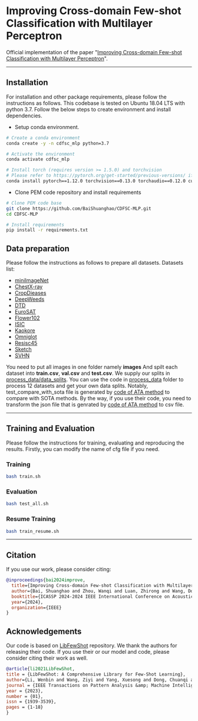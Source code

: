# Improving Cross-domain Few-shot Classification with Multilayer Perceptron

Official implementation of the paper "[Improving Cross-domain Few-shot Classification with Multilayer Perceptron](arXiv网站)".
<hr />

## Installation 
For installation and other package requirements, please follow the instructions as follows. 
This codebase is tested on Ubuntu 18.04 LTS with python 3.7. Follow the below steps to create environment and install dependencies.

* Setup conda environment.
```bash
# Create a conda environment
conda create -y -n cdfsc_mlp python=3.7

# Activate the environment
conda activate cdfsc_mlp

# Install torch (requires version >= 1.5.0) and torchvision
# Please refer to https://pytorch.org/get-started/previous-versions/ if your cuda version is different
conda install pytorch==1.12.0 torchvision==0.13.0 torchaudio==0.12.0 cudatoolkit=11.3 -c pytorch
```

* Clone PEM code repository and install requirements
```bash
# Clone PEM code base
git clone https://github.com/BaiShuanghao/CDFSC-MLP.git
cd CDFSC-MLP

# Install requirements
pip install -r requirements.txt
```

## Data preparation
Please follow the instructions as follows to prepare all datasets.
Datasets list:
- [miniImageNet](https://drive.google.com/drive/u/0/folders/1SEoARH5rADckI-_gZSQRkLclrunL-yb0)
- [ChestX-ray](https://nihcc.app.box.com/v/ChestXray-NIHCC)
- [CropDieases](https://data.mendeley.com/datasets/tywbtsjrjv/1)
- [DeepWeeds](https://github.com/AlexOlsen/DeepWeeds)
- [DTD](https://www.robots.ox.ac.uk/~vgg/data/dtd/)
- [EuroSAT](https://github.com/phelber/eurosat)
- [Flower102](https://www.robots.ox.ac.uk/~vgg/data/flowers/102/)
- [ISIC](https://challenge.isic-archive.com/landing/2018/)
- [Kaokore](https://github.com/rois-codh/kaokore)
- [Omniglot](https://github.com/brendenlake/omniglot)
- [Resisc45](https://github.com/canturan10/satellighte)
- [Sketch](https://github.com/HaohanWang/ImageNet-Sketch)
- [SVHN](http://ufldl.stanford.edu/housenumbers/)

You need to put all images in one folder namely **images**
And spilt each dataset into **train.csv**, **val.csv** and **test.csv**. We supply our splits in [process_data/data_splits](process_data/data_splits).
You can use the code in [process_data](process_data/) folder to process 12 datasets and get your own data splits.
Notably, test_compare_with_sota file is generated by [code of ATA method](https://github.com/Haoqing-Wang/CDFSL-ATA/tree/master/filelists) to compare with SOTA methods. By the way, if you use their code, you need to transform the json file that is genrated by [code of ATA method](https://github.com/Haoqing-Wang/CDFSL-ATA/tree/master/filelists) to csv file. 

<hr />


## Training and Evaluation
Please follow the instructions for training, evaluating and reproducing the results.
Firstly, you can modify the name of cfg file if you need.
### Training 
```bash
bash train.sh
```

### Evaluation
```bash
bash test_all.sh
```

### Resume Training
```bash
bash train_resume.sh
```

<hr />

## Citation
If you use our work, please consider citing:
```bibtex
@inproceedings{bai2024improve,
  title={Improving Cross-domain Few-shot Classification with Multilayer Perceptron},
  author={Bai, Shuanghao and Zhou, Wanqi and Luan, Zhirong and Wang, Donglin and Chen Badong},
  booktitle={ICASSP 2024-2024 IEEE International Conference on Acoustics, Speech and Signal Processing (ICASSP)},
  year={2024},
  organization={IEEE}
}
```


## Acknowledgements

Our code is based on [LibFewShot](https://github.com/RL-VIG/LibFewShot) repository. We thank the authors for releasing their code. If you use their or our model and code, please consider citing their work as well.

```bibtex
@article{li2021LibFewShot,
title = {LibFewShot: A Comprehensive Library for Few-Shot Learning},
author={Li, Wenbin and Wang, Ziyi and Yang, Xuesong and Dong, Chuanqi and Tian, Pinzhuo and Qin, Tiexin and Huo Jing and Shi, Yinghuan and Wang, Lei and Gao, Yang and Luo, Jiebo},
journal = {IEEE Transactions on Pattern Analysis &amp; Machine Intelligence},
year = {2023},
number = {01},
issn = {1939-3539},
pages = {1-18}
}
```




